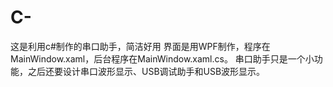 # C-
这是利用c#制作的串口助手，简洁好用
界面是用WPF制作，程序在MainWindow.xaml，后台程序在MainWindow.xaml.cs。
串口助手只是一个小功能，之后还要设计串口波形显示、USB调试助手和USB波形显示。
